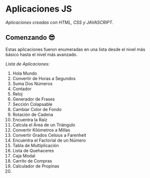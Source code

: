 # Aplicaciones JS

*Aplicaciones creadas con HTML, CSS y JAVASCRIPT.*

## Comenzando 😎

Estas aplicaciones fueron enumeradas en una lista desde el nivel más básico hasta el nivel más avanzado.

*Lista de Aplicaciones:* 

1. Hola Mundo
2. Convertir de Horas a Segundos
3. Suma Dos Números
4. Contador
5. Reloj
6. Generador de Frases
7. Sección Colapsable
8. Cambiar Color de Fondo
9. Rotación de Cadena
10. Encuentra la Raíz
11. Calcula el Área de un Triángulo
12. Convertir Kilómetros a Millas
13. Convertir Grados Celsius a Farenheit
14. Encuentra el Factorial de un Número
15. Tabla de Multiplicación
16. Lista de Quehaceres
17. Caja Modal
18. Carrito de Compras
19. Calculador de Propinas  
20.



